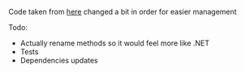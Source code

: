 ﻿Code taken from [here](https://github.com/google-pay/passes-rest-samples) changed a bit in order for easier management

Todo:
- Actually rename methods so it would feel more like .NET
- Tests
- Dependencies updates